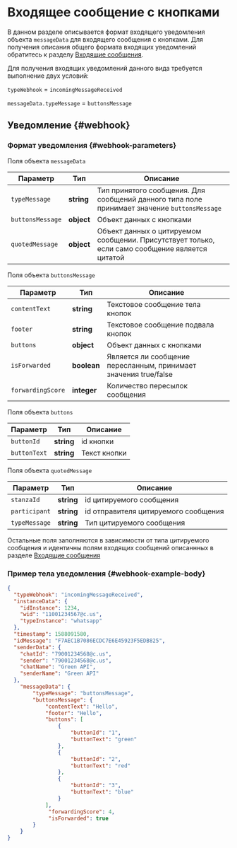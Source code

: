 # Входящее сообщение с кнопками

В данном разделе описывается формат входящего уведомления объекта `messageData` для входящего сообщения с кнопками. Для получения описания общего формата входящих уведомлений обратитесь к разделу [Входящие сообщения](Webhook-IncomingMessageReceived.md).

Для получения входящих уведомлений данного вида требуется выполнение двух условий:

`typeWebhook` = `incomingMessageReceived`

`messageData.typeMessage` = `buttonsMessage`

## Уведомление {#webhook}

### Формат уведомления {#webhook-parameters}

Поля объекта `messageData`

| Параметр          | Тип        | Описание                                                                                        |
| ----------------- | ---------- | ----------------------------------------------------------------------------------------------- |
| `typeMessage`     | **string** | Тип принятого сообщения. Для сообщений данного типа поле принимает значение `buttonsMessage`       |
| `buttonsMessage` | **object** | Объект данных с кнопками                                                           |
| `quotedMessage`   | **object** | Объект данных о цитируемом сообщении. Присутствует только, если само сообщение является цитатой |

Поля объекта `buttonsMessage`

| Параметр      | Тип        | Описание            |
| ------------- | ---------- | ------------------- |
| `contentText` | **string** | Текстовое сообщение тела кнопок|
| `footer` | **string** | Текстовое сообщение подвала кнопок|
| `buttons`   | **object** | Объект данных с кнопками |
|`isForwarded` | **boolean** | Является ли сообщение пересланным, принимает значения true/false
|`forwardingScore` | **integer** | Количество пересылок сообщения

Поля объекта `buttons`

| Параметр      | Тип        | Описание            |
| ------------- | ---------- | ------------------- |
| `buttonId` | **string** | id кнопки |
| `buttonText` | **string** | Текст кнопки |

Поля объекта `quotedMessage`

| Параметр      | Тип        | Описание            |
| ------------- | ---------- | ------------------- |
| `stanzaId` | **string** | id цитируемого сообщения |
| `participant` | **string** | id отправителя цитируемого сообщения |
| `typeMessage` | **string** | Тип цитируемого сообщения |

Остальные поля заполняются в зависимости от типа цитируемого сообщения и идентичны полям входящих сообщений описаннных в разделе [Входящие сообщения](Webhook-IncomingMessageReceived.md)

### Пример тела уведомления {#webhook-example-body}

```json
{
  "typeWebhook": "incomingMessageReceived",
  "instanceData": {
    "idInstance": 1234,
    "wid": "11001234567@c.us",
    "typeInstance": "whatsapp"
  },
  "timestamp": 1588091580,
  "idMessage": "F7AEC1B7086ECDC7E6E45923F5EDB825",
  "senderData": {
    "chatId": "79001234568@c.us",
    "sender": "79001234568@c.us",
	"chatName": "Green API",
    "senderName": "Green API"
  },
    "messageData": {
        "typeMessage": "buttonsMessage",
        "buttonsMessage": {
            "contentText": "Hello",
            "footer": "Hello",
            "buttons": [
                {
                    "buttonId": "1",
                    "buttonText": "green"
                },
                {
                    "buttonId": "2",
                    "buttonText": "red"
                },
                {
                    "buttonId": "3",
                    "buttonText": "blue"
                }
            ],
			 "forwardingScore": 4,
             "isForwarded": true
        }
    }
}
```
